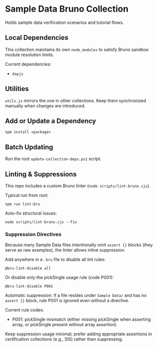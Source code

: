 # Sample Data Bruno Collection

Holds sample data verification scenarios and tutorial flows.

## Local Dependencies
This collection maintains its own `node_modules` to satisfy Bruno sandbox module resolution limits.

Current dependencies:
- `dayjs`

## Utilities
`utils.js` mirrors the one in other collections. Keep them synchronized manually when changes are introduced.

## Add or Update a Dependency
```
npm install <package>
```

## Batch Updating
Run the root `update-collection-deps.ps1` script.

## Linting & Suppressions
This repo includes a custom Bruno linter (`node scripts/lint-bruno.cjs`).

Typical run from root:
```
npm run lint:bru
```

Auto-fix structural issues:
```
node scripts/lint-bruno.cjs --fix
```

### Suppression Directives
Because many Sample Data files intentionally omit `assert {}` blocks (they serve as raw examples), the linter allows inline suppression.

Add anywhere in a `.bru` file to disable all lint rules:
```
@bru-lint-disable all
```

Or disable only the pickSingle usage rule (code P001):
```
@bru-lint-disable P001
```

Automatic suppression: If a file resides under `Sample Data/` and has no `assert {}` block, rule P001 is ignored even without a directive.

Current rule codes:
- P001: pickSingle mismatch (either missing pickSingle when asserting array, or pickSingle present without array assertion)

Keep suppression usage minimal; prefer adding appropriate assertions in certification collections (e.g., SIS) rather than suppressing.
